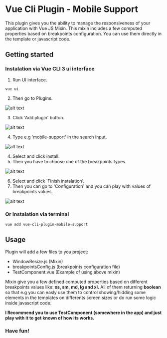 # Vue Cli Plugin - Mobile Support
This plugin gives you the ability to manage the responsiveness of your application with Vue JS Mixin.
This mixin includes a few computed properties based on breakpoints configuration.
You can use them directly in the template or javascript code.

## Getting started

### Instalation via Vue CLI 3 ui interface
1.  Run UI interface.
```
vue ui
```

2. Then go to Plugins.

![alt text](https://firebasestorage.googleapis.com/v0/b/pwa-app-26ca8.appspot.com/o/github%2Fplugins.png?alt=media&token=5053a560-45e1-4d43-aea9-d8ab6d1d9701)

3. Click 'Add plugin' button.

![alt text](https://firebasestorage.googleapis.com/v0/b/pwa-app-26ca8.appspot.com/o/github%2Fadd_button.png?alt=media&token=6a016472-f66e-4a06-9133-6e09abed5138)

4. Type e.g 'mobile-support' in the search input.

![alt text](https://firebasestorage.googleapis.com/v0/b/pwa-app-26ca8.appspot.com/o/github%2Fsearch.png?alt=media&token=62e22b62-8c6a-4b02-99a9-977bb01a9c69)

4. Select and click install.
5. Then you have to choose one of the breakpoints types.

![alt text](https://firebasestorage.googleapis.com/v0/b/pwa-app-26ca8.appspot.com/o/github%2Fselect.png?alt=media&token=0c9d3bfd-74cc-43ac-8ecb-d4bfa7248391)

6. Select and click 'Finish instalation'.
7. Then you can go to 'Configuration' and you can play with values of breakpoints values.

![alt text](https://firebasestorage.googleapis.com/v0/b/pwa-app-26ca8.appspot.com/o/github%2Fconfig.png?alt=media&token=8d43d28e-bdd2-4930-b8ad-b8af66ee124d)

### Or instalation via terminal
```
vue add vue-cli-plugin-mobile-support
```

## Usage

Plugin will add a few files to you project:
- WindowResize.js (Mixin)
- breakpointsConfig.js (breakpoints configuration file)
- TestComponent.vue (Example of using above mixin)

Mixin give you a few defined computed properties based on different breakpoints values like: **xs, sm, md, lg and xl.**
All of them returning **boolean** so that e.g you can easly use them to control showing/hidding some elements in the templates on differents
screen sizes or do run some logic inside javascript code.

**I Recommend you to use TestComponent (somewhere in the app) and just play with it to get known of how its works.**

### Have fun!

